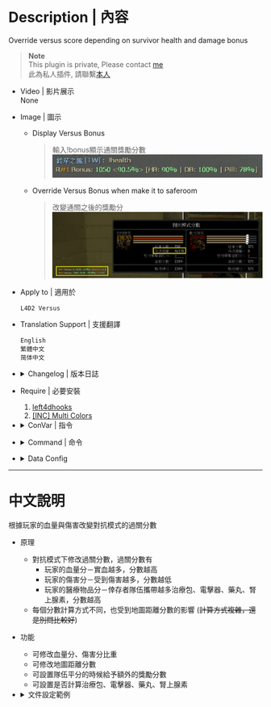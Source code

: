 # Description | 內容
Override versus score depending on survivor health and damage bonus

> __Note__ <br/>
This plugin is private, Please contact [me](https://github.com/fbef0102/Game-Private_Plugin#私人插件列表-private-plugins-list)<br/>
此為私人插件, 請聯繫[本人](https://github.com/fbef0102/Game-Private_Plugin#私人插件列表-private-plugins-list)

* Video | 影片展示
<br/>None

* Image | 圖示
	* Display Versus Bonus
		> 輸入!bonus顯示通關獎勵分數
		<br/>![l4d2_versus_scoremod_1](image/l4d2_versus_scoremod_1.jpg)
	* Override Versus Bonus when make it to saferoom
		> 改變通關之後的獎勵分
		<br/>![l4d2_versus_scoremod_2](image/l4d2_versus_scoremod_2.jpg)

* Apply to | 適用於
	```
	L4D2 Versus
	```
	
* Translation Support | 支援翻譯
	```
	English
	繁體中文
	简体中文
	```

* <details><summary>Changelog | 版本日誌</summary>

	* v1.0h (2023-3-9)
		* Individual plugin
		* Remake code, convert code to latest syntax
		* Fix warnings when compiling on SourceMod 1.11.
		* Optimize code and improve performance
		* Translation Support
		* Add first aid kits bonus score and adrenaline shot bonus score

	* v2.2.4
	    * [Original Work by Visor](https://github.com/SirPlease/L4D2-Competitive-Rework/blob/master/addons/sourcemod/scripting/l4d2_hybrid_scoremod_zone.sp)
</details>

* Require | 必要安裝
	1. [left4dhooks](https://forums.alliedmods.net/showthread.php?t=321696)
	2. [[INC] Multi Colors](https://github.com/fbef0102/L4D1_2-Plugins/releases/tag/Multi-Colors)

* <details><summary>ConVar | 指令</summary>

	* cfg/sourcemod/l4d2_versus_scoremod.cfg
		```php
		// If 1, enable adrenaline shots bounus
		l4d2_versus_scoremod_adrenalines_bonus_enable "1"

		// Unused adrenaline shots HP worth = map bonus HP value / this
		l4d2_versus_scoremod_adrenalines_hp_factor "8.0"

		// Unused adrenaline shots can not be worth more than this (max adrenaline shot bonus)
		l4d2_versus_scoremod_adrenalines_max_bonus "25"

		// Total Survivor Bonus = this * Number of Survivors * Map Distance
		l4d2_versus_scoremod_bonus_per_survivor_multiplier "0.5"

		// If 1, enable kits/defibrillators bounus
		l4d2_versus_scoremod_kits_bonus_enable "1"

		// Unused kits/defibrillators worth = map bonus HP value / this
		l4d2_versus_scoremod_kits_hp_factor "4.0"

		// Unused kits/defibrillators can not be worth more than this (max kit/defibrillator bonus)
		l4d2_versus_scoremod_kits_max_bonus "50"

		// Permanent Health Bonus = this * Map Bonus; rest goes for Temporary Health Bonus
		l4d2_versus_scoremod_permament_health_proportion "0.75"

		// If 1, enable pills bounus
		l4d2_versus_scoremod_pills_bonus_enable "1"

		// Unused pills HP worth = map bonus HP value / this
		l4d2_versus_scoremod_pills_hp_factor "6.0"

		// Unused pills can not be worth more than this (max pill bonus)
		l4d2_versus_scoremod_pills_max_bonus "30"

		// Tiebreaker score for those cases when both teams make saferoom
		l4d2_versus_scoremod_tiebreaker_bonus "0"
		```
</details>

* <details><summary>Command | 命令</summary>

	* **Display Versus Bonus**
		```php
		sm_health
		sm_damage
		sm_bonus
		```

	* **Display Versus Scoremod+ Map info**
		```php
		sm_mapinfo
		```
</details>

* <details><summary>Data Config</summary>

	* data/mapinfo.txt
		```php
		"MapInfo"
		{
			"c1m1_hotel" //Map Name
			{
				"max_distance"		"400" // This map distance score (Optional)
			}
			"c1m4_atrium"
			{
				"max_distance"		"800"
			}
		}
		```
</details>

- - - -
# 中文說明
根據玩家的血量與傷害改變對抗模式的過關分數

* 原理
	* 對抗模式下修改過關分數，過關分數有
		* 玩家的血量分－實血越多，分數越高
		* 玩家的傷害分－受到傷害越多，分數越低
		* 玩家的醫療物品分－倖存者隊伍攜帶越多治療包、電擊器、藥丸、腎上腺素，分數越高
	* 每個分數計算方式不同，也受到地圖距離分數的影響 (~~計算方式複雜，還是別問比較好~~)

* 功能
	* 可修改血量分、傷害分比重
	* 可修改地圖距離分數
	* 可設置隊伍平分的時候給予額外的獎勵分數
	* 可設置是否計算治療包、電擊器、藥丸、腎上腺素

* <details><summary>文件設定範例</summary>

	* data/mapinfo.txt
		```php
		"MapInfo"
		{
			"c1m1_hotel"//地圖名
			{
				"max_distance"		"400" //這張地圖的路程距離分數，數字越大，分數越高 (可以不填寫)
			}
			"c1m4_atrium"
			{
				"max_distance"		"800"
			}
		}
		```
</details>
